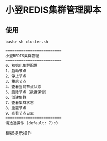 # 小翌REDIS集群管理脚本

## 使用

```shell
bash> sh cluster.sh

=========================
小翌REDIS集群管理
=========================
0、初始化集群配置
1、启动节点
2、停止节点
3、重启节点
4、查看当前节点状态
5、删除节点（数据保留）
6、创建集群
7、查看集群状态
8、重置节点
9、查看节点日志
=========================
请选选操作 (default: 7):0
```
根据提示操作
